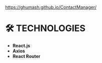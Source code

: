 https://ghumash.github.io/ContactManager/

# 🛠 TECHNOLOGIES
- **React.js**
- **Axios**
- **React Router**
